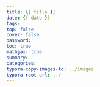 ```yaml
---
title: {{ title }}
date: {{ date }}
tags:
top: false
cover: false
password:
toc: true
mathjax: true
summary:
categories:
typora-copy-images-to: ../images
typora-root-url: ../
---
```

